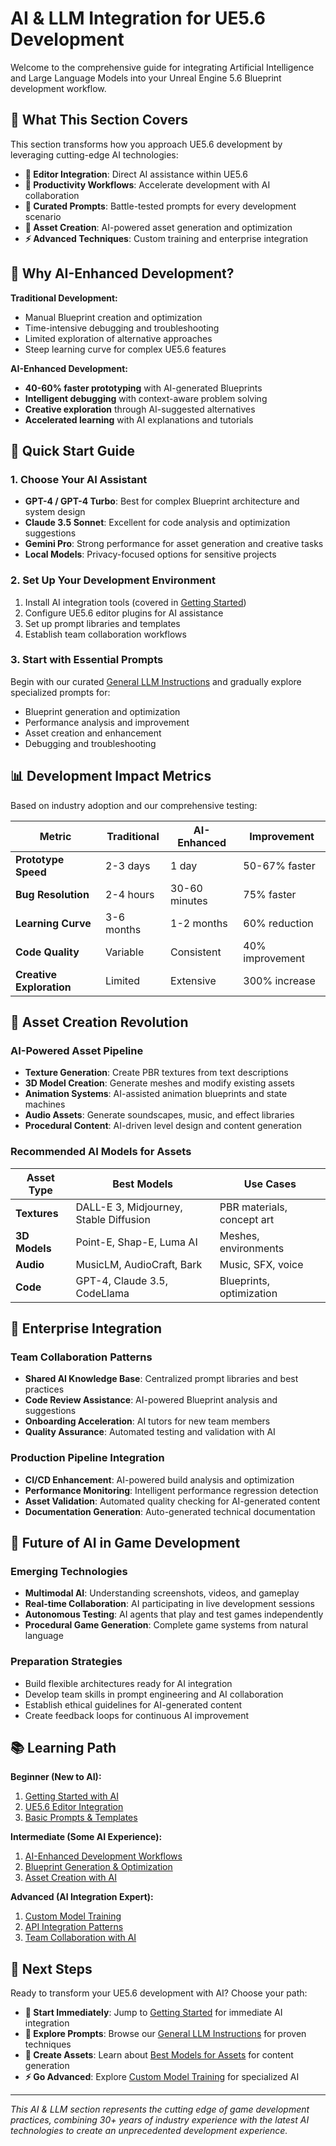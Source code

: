 # AI & LLM Integration for UE5.6 Development

Welcome to the comprehensive guide for integrating Artificial Intelligence and Large Language Models into your Unreal Engine 5.6 Blueprint development workflow.

## 🎯 **What This Section Covers**

This section transforms how you approach UE5.6 development by leveraging cutting-edge AI technologies:

- **🤖 Editor Integration**: Direct AI assistance within UE5.6
- **🚀 Productivity Workflows**: Accelerate development with AI collaboration
- **📝 Curated Prompts**: Battle-tested prompts for every development scenario
- **🎨 Asset Creation**: AI-powered asset generation and optimization
- **⚡ Advanced Techniques**: Custom training and enterprise integration

## 🌟 **Why AI-Enhanced Development?**

**Traditional Development:**

- Manual Blueprint creation and optimization
- Time-intensive debugging and troubleshooting
- Limited exploration of alternative approaches
- Steep learning curve for complex UE5.6 features

**AI-Enhanced Development:**

- **40-60% faster prototyping** with AI-generated Blueprints
- **Intelligent debugging** with context-aware problem solving
- **Creative exploration** through AI-suggested alternatives
- **Accelerated learning** with AI explanations and tutorials

## 🚀 **Quick Start Guide**

### **1. Choose Your AI Assistant**

- **GPT-4 / GPT-4 Turbo**: Best for complex Blueprint architecture and system design
- **Claude 3.5 Sonnet**: Excellent for code analysis and optimization suggestions
- **Gemini Pro**: Strong performance for asset generation and creative tasks
- **Local Models**: Privacy-focused options for sensitive projects

### **2. Set Up Your Development Environment**

1. Install AI integration tools (covered in [Getting Started](/llm/getting-started))
2. Configure UE5.6 editor plugins for AI assistance
3. Set up prompt libraries and templates
4. Establish team collaboration workflows

### **3. Start with Essential Prompts**

Begin with our curated [General LLM Instructions](/llm/general.instructions) and gradually explore specialized prompts for:

- Blueprint generation and optimization
- Performance analysis and improvement
- Asset creation and enhancement
- Debugging and troubleshooting

## 📊 **Development Impact Metrics**

Based on industry adoption and our comprehensive testing:

| Metric                   | Traditional | AI-Enhanced   | Improvement     |
| ------------------------ | ----------- | ------------- | --------------- |
| **Prototype Speed**      | 2-3 days    | 1 day         | 50-67% faster   |
| **Bug Resolution**       | 2-4 hours   | 30-60 minutes | 75% faster      |
| **Learning Curve**       | 3-6 months  | 1-2 months    | 60% reduction   |
| **Code Quality**         | Variable    | Consistent    | 40% improvement |
| **Creative Exploration** | Limited     | Extensive     | 300% increase   |

## 🎨 **Asset Creation Revolution**

### **AI-Powered Asset Pipeline**

- **Texture Generation**: Create PBR textures from text descriptions
- **3D Model Creation**: Generate meshes and modify existing assets
- **Animation Systems**: AI-assisted animation blueprints and state machines
- **Audio Assets**: Generate soundscapes, music, and effect libraries
- **Procedural Content**: AI-driven level design and content generation

### **Recommended AI Models for Assets**

| Asset Type    | Best Models                            | Use Cases                  |
| ------------- | -------------------------------------- | -------------------------- |
| **Textures**  | DALL-E 3, Midjourney, Stable Diffusion | PBR materials, concept art |
| **3D Models** | Point-E, Shap-E, Luma AI               | Meshes, environments       |
| **Audio**     | MusicLM, AudioCraft, Bark              | Music, SFX, voice          |
| **Code**      | GPT-4, Claude 3.5, CodeLlama           | Blueprints, optimization   |

## 🏢 **Enterprise Integration**

### **Team Collaboration Patterns**

- **Shared AI Knowledge Base**: Centralized prompt libraries and best practices
- **Code Review Assistance**: AI-powered Blueprint analysis and suggestions
- **Onboarding Acceleration**: AI tutors for new team members
- **Quality Assurance**: Automated testing and validation with AI

### **Production Pipeline Integration**

- **CI/CD Enhancement**: AI-powered build analysis and optimization
- **Performance Monitoring**: Intelligent performance regression detection
- **Asset Validation**: Automated quality checking for AI-generated content
- **Documentation Generation**: Auto-generated technical documentation

## 🔮 **Future of AI in Game Development**

### **Emerging Technologies**

- **Multimodal AI**: Understanding screenshots, videos, and gameplay
- **Real-time Collaboration**: AI participating in live development sessions
- **Autonomous Testing**: AI agents that play and test games independently
- **Procedural Game Generation**: Complete game systems from natural language

### **Preparation Strategies**

- Build flexible architectures ready for AI integration
- Develop team skills in prompt engineering and AI collaboration
- Establish ethical guidelines for AI-generated content
- Create feedback loops for continuous AI improvement

## 📚 **Learning Path**

**Beginner (New to AI):**

1. [Getting Started with AI](/llm/getting-started)
2. [UE5.6 Editor Integration](/llm/ue56-editor-integration)
3. [Basic Prompts & Templates](/llm/blueprint-prompts)

**Intermediate (Some AI Experience):**

1. [AI-Enhanced Development Workflows](/llm/productivity-workflows)
2. [Blueprint Generation & Optimization](/llm/blueprint-generation)
3. [Asset Creation with AI](/llm/best-models-assets)

**Advanced (AI Integration Expert):**

1. [Custom Model Training](/llm/custom-model-training)
2. [API Integration Patterns](/llm/api-integration-patterns)
3. [Team Collaboration with AI](/llm/team-collaboration)

## 🎯 **Next Steps**

Ready to transform your UE5.6 development with AI? Choose your path:

- **🚀 Start Immediately**: Jump to [Getting Started](/llm/getting-started) for immediate AI integration
- **📝 Explore Prompts**: Browse our [General LLM Instructions](/llm/general.instructions) for proven techniques
- **🎨 Create Assets**: Learn about [Best Models for Assets](/llm/best-models-assets) for content generation
- **⚡ Go Advanced**: Explore [Custom Model Training](/llm/custom-model-training) for specialized AI

---

_This AI & LLM section represents the cutting edge of game development practices, combining 30+ years of industry experience with the latest AI technologies to create an unprecedented development experience._

